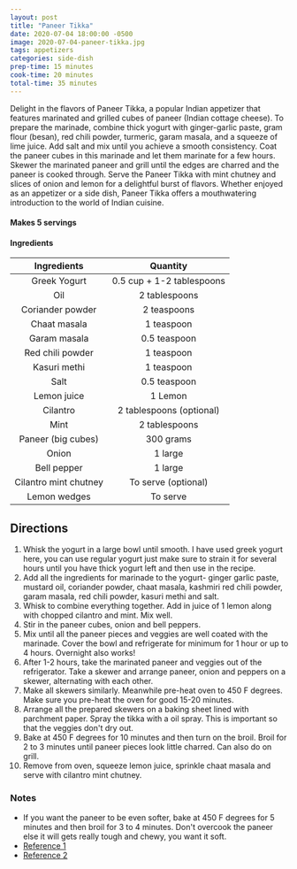```yaml
---
layout: post
title: "Paneer Tikka"
date: 2020-07-04 18:00:00 -0500
image: 2020-07-04-paneer-tikka.jpg
tags: appetizers
categories: side-dish
prep-time: 15 minutes
cook-time: 20 minutes
total-time: 35 minutes
---
```


Delight in the flavors of Paneer Tikka, a popular Indian appetizer that features marinated and grilled cubes of paneer (Indian cottage cheese). To prepare the marinade, combine thick yogurt with ginger-garlic paste, gram flour (besan), red chili powder, turmeric, garam masala, and a squeeze of lime juice. Add salt and mix until you achieve a smooth consistency. Coat the paneer cubes in this marinade and let them marinate for a few hours. Skewer the marinated paneer and grill until the edges are charred and the paneer is cooked through. Serve the Paneer Tikka with mint chutney and slices of onion and lemon for a delightful burst of flavors. Whether enjoyed as an appetizer or a side dish, Paneer Tikka offers a mouthwatering introduction to the world of Indian cuisine.


#### Makes 5 servings

#### Ingredients

|      Ingredients      |          Quantity         |
|:---------------------:|:-------------------------:|
|      Greek Yogurt     | 0.5 cup + 1-2 tablespoons |
|          Oil          |       2 tablespoons       |
|    Coriander powder   |        2 teaspoons        |
|      Chaat masala     |         1 teaspoon        |
|      Garam masala     |        0.5 teaspoon       |
|    Red chili powder   |         1 teaspoon        |
|      Kasuri methi     |         1 teaspoon        |
|          Salt         |        0.5 teaspoon       |
|      Lemon juice      |          1 Lemon          |
|        Cilantro       |  2 tablespoons (optional) |
|          Mint         |       2 tablespoons       |
|   Paneer (big cubes)  |         300 grams         |
|         Onion         |          1 large          |
|      Bell pepper      |          1 large          |
| Cilantro mint chutney |    To serve (optional)    |
|      Lemon wedges     |          To serve         |

## Directions

1. Whisk the yogurt in a large bowl until smooth. I have used greek yogurt here, you can use regular yogurt just make sure to strain it for several hours until you have thick yogurt left and then use in the recipe.
2. Add all the ingredients for marinade to the yogurt- ginger garlic paste, mustard oil, coriander powder, chaat masala, kashmiri red chili powder, garam masala, red chili powder, kasuri methi and salt.
3. Whisk to combine everything together. Add in juice of 1 lemon along with chopped cilantro and mint. Mix well.
4. Stir in the paneer cubes, onion and bell peppers.
5. Mix until all the paneer pieces and veggies are well coated with the marinade. Cover the bowl and refrigerate for minimum for 1 hour or up to 4 hours. Overnight also works!
6. After 1-2 hours, take the marinated paneer and veggies out of the refrigerator. Take a skewer and arrange paneer, onion and peppers on a skewer, alternating with each other.
7. Make all skewers similarly. Meanwhile pre-heat oven to 450 F degrees. Make sure you pre-heat the oven for good 15-20 minutes.
8. Arrange all the prepared skewers on a baking sheet lined with parchment paper. Spray the tikka with a oil spray. This is important so that the veggies don't dry out.
9. Bake at 450 F degrees for 10 minutes and then turn on the broil. Broil for 2 to 3 minutes until paneer pieces look little charred. Can also do on grill.
10. Remove from oven, squeeze lemon juice, sprinkle chaat masala and serve with cilantro mint chutney.

### Notes

* If you want the paneer to be even softer, bake at 450 F degrees for 5 minutes and then broil for 3 to 4 minutes. Don't overcook the paneer else it will gets really tough and chewy, you want it soft.
* [Reference 1](https://www.cookwithmanali.com/paneer-tikka/)
* [Reference 2](https://www.weber.com/HK/en/recipes/recipe/paneer-tikka.html)